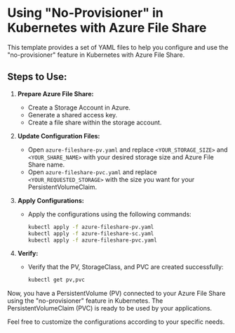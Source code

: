 # Using "No-Provisioner" in Kubernetes with Azure File Share

This template provides a set of YAML files to help you configure and use the "no-provisioner" feature in Kubernetes with Azure File Share.

## Steps to Use:

1. **Prepare Azure File Share:**
   - Create a Storage Account in Azure.
   - Generate a shared access key.
   - Create a file share within the storage account.

2. **Update Configuration Files:**
   - Open `azure-fileshare-pv.yaml` and replace `<YOUR_STORAGE_SIZE>` and `<YOUR_SHARE_NAME>` with your desired storage size and Azure File Share name.
   - Open `azure-fileshare-pvc.yaml` and replace `<YOUR_REQUESTED_STORAGE>` with the size you want for your PersistentVolumeClaim.

3. **Apply Configurations:**
   - Apply the configurations using the following commands:
     ```bash
     kubectl apply -f azure-fileshare-pv.yaml
     kubectl apply -f azure-fileshare-sc.yaml
     kubectl apply -f azure-fileshare-pvc.yaml
     ```

4. **Verify:**
   - Verify that the PV, StorageClass, and PVC are created successfully:
     ```bash
     kubectl get pv,pvc
     ```

Now, you have a PersistentVolume (PV) connected to your Azure File Share using the "no-provisioner" feature in Kubernetes. The PersistentVolumeClaim (PVC) is ready to be used by your applications.

Feel free to customize the configurations according to your specific needs.
